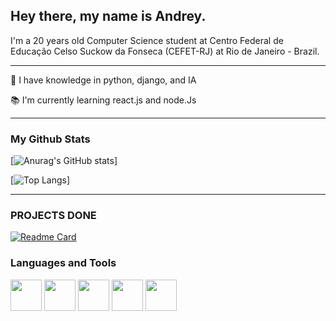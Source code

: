  

## **Hey there, my name is Andrey.** ## 


I'm a 20 years old Computer Science student at Centro Federal de Educação Celso Suckow da Fonseca (CEFET-RJ) at Rio de Janeiro - Brazil.  

***
:rocket: I have knowledge in python, django, and IA

:books: I'm currently learning react.js and node.Js


***

### **My Github Stats** ###


[![Anurag's GitHub stats](https://github-readme-stats.vercel.app/api?username=dreymond1&show_icons=true&theme=radical)]

[![Top Langs](https://github-readme-stats.vercel.app/api/top-langs/?username=dreymond1&layout=compact&hide=jupyter%20Notebook,CSS&theme=radical)]

***
### **PROJECTS DONE** ###
[![Readme Card](https://github-readme-stats.vercel.app/api/pin/?username=dreymond1&repo=IA-BOT&show_owner=true&theme=radical)](https://github.com/dreymond1/IA-BOT)




### **Languages and Tools** ###

<div style="display: inline_block">
 <img src=https://cdn.jsdelivr.net/gh/devicons/devicon/icons/python/python-original-wordmark.svg width='50' height='50'>
 <img src=https://cdn.jsdelivr.net/gh/devicons/devicon/icons/django/django-original.svg width='50' height='50'>
 <img src=https://cdn.jsdelivr.net/gh/devicons/devicon/icons/vscode/vscode-original.svg width='50' height='50'>
 <img src=https://cdn.jsdelivr.net/gh/devicons/devicon/icons/figma/figma-original.svg width='50' heigth='50'>
 <img src=https://cdn.jsdelivr.net/gh/devicons/devicon/icons/git/git-original.svg width='50' heigth='50'>
 <!--
 <img src=https://cdn.jsdelivr.net/gh/devicons/devicon/icons/nodejs/nodejs-original.svg width='50' height='50'>
 <img src=https://cdn.jsdelivr.net/gh/devicons/devicon/icons/javascript/javascript-original.svg width='45' height='45'>
 <img src=https://raw.githubusercontent.com/devicons/devicon/master/icons/react/react-original.svg width='45' height='45'>
 <img src=https://raw.githubusercontent.com/devicons/devicon/master/icons/html5/html5-original.svg width='45'height='45'>
 <img src=https://raw.githubusercontent.com/devicons/devicon/master/icons/css3/css3-original-wordmark.svg width='55'height='55'> -->
</div>


